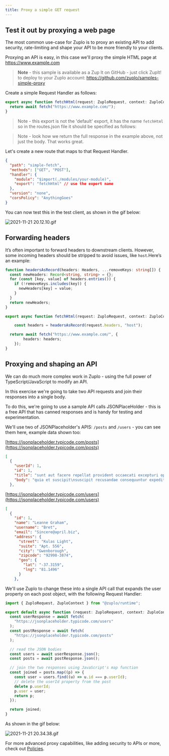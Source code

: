 ```yaml
---
title: Proxy a simple GET request
---
```


## Test it out by proxying a web page

The most common use-case for Zuplo is to proxy an existing API to add security,
rate-limiting and shape your API to be more friendly to your clients.

Proxying an API is easy, in this case we'll proxy the simple HTML page at
https://www.example.com

> **Note** - this sample is available as a Zup It on GitHub - just click ZupIt!
> to deploy to your Zuplo account: https://github.com/zuplo/samples-simple-proxy

Create a simple Request Handler as follows:

```ts
export async function fetchHtml(request: ZuploRequest, context: ZuploContext) {
  return await fetch("https://www.example.com/");
}
```

> Note - this export is not the 'default' export, it has the name `fetchHtml` so
> in the routes.json file it should be specified as follows:

> Note - look how we return the full response in the example above, not just the
> body. That works great.

Let's create a new route that maps to that Request Handler.

```json
{
  "path": "simple-fetch",
  "methods": ["GET", "POST"],
  "handler": {
    "module": "$import(./modules/your-module)",
    "export": "fetchHtml" // use the export name
  },
  "version": "none",
  "corsPolicy": "AnythingGoes"
}
```

You can now test this in the test client, as shown in the gif below:

![2021-11-21 20.12.10.gif](/media/guides/proxy-a-simple-get-request/2021-11-21_20.12.10.gif)

## Forwarding headers

It’s often important to forward headers to downstream clients. However, some
incoming headers should be stripped to avoid issues, like `host`.Here’s an
example:

```ts
function headersAsRecord(headers: Headers, ...removeKeys: string[]) {
  const newHeaders: Record<string, string> = {};
  for (const [key, value] of headers.entries()) {
    if (!removeKeys.includes(key)) {
      newHeaders[key] = value;
    }
  }
  return newHeaders;
}

export async function fetchHtml(request: ZuploRequest, context: ZuploContext) {

	const headers = headersAsRecord(request.headers, "host");

  return await fetch("https://www.example.com/", {
		headers: headers;
	});
}

```

## Proxying and shaping an API

We can do much more complex work in Zuplo - using the full power of
TypeScript/JavaScript to modify an API.

In this exercise we're going to take two API requests and join their responses
into a single body.

To do this, we're going to use a sample API calls JSONPlaceHolder - this is a
free API that has canned responses and is handy for testing and experimentation.

We'll use two of JSONPlaceholder's APIS: `/posts` and `/users` - you can see
them here, example data shown too:

[https://jsonplaceholder.typicode.com/posts](https://jsonplaceholder.typicode.com/posts)

```json
[
  {
    "userId": 1,
    "id": 1,
    "title": "sunt aut facere repellat provident occaecati excepturi optio reprehenderit",
    "body": "quia et suscipit\nsuscipit recusandae consequuntur expedita et cum\nreprehenderit molestiae ut ut quas totam\nnostrum rerum est autem sunt rem eveniet architecto"
  },
```

[https://jsonplaceholder.typicode.com/users](https://jsonplaceholder.typicode.com/users)

```json
[
  {
    "id": 1,
    "name": "Leanne Graham",
    "username": "Bret",
    "email": "Sincere@april.biz",
    "address": {
      "street": "Kulas Light",
      "suite": "Apt. 556",
      "city": "Gwenborough",
      "zipcode": "92998-3874",
      "geo": {
        "lat": "-37.3159",
        "lng": "81.1496"
      }
    },
```

We'll use Zuplo to change these into a single API call that expands the user
property on each post object, with the following Request Handler:

```ts
import { ZuploRequest, ZuploContext } from "@zuplo/runtime";

export default async function (request: ZuploRequest, context: ZuploContext) {
  const userResponse = await fetch(
    "https://jsonplaceholder.typicode.com/users"
  );
  const postResponse = await fetch(
    "https://jsonplaceholder.typicode.com/posts"
  );

  // read the JSON bodies
  const users = await userResponse.json();
  const posts = await postResponse.json();

  // join the two responses using JavaScript's map function
  const joined = posts.map((p) => {
    const user = users.find((u) => u.id === p.userId);
    // delete the userId property from the post
    delete p.userId;
    p.user = user;
    return p;
  });

  return joined;
}
```

As shown in the gif below:

![2021-11-21 20.34.38.gif](/media/guides/proxy-a-simple-get-request/2021-11-21_20.34.38.gif)

For more advanced proxy capabilities, like adding security to APIs or more,
check out [Policies](/policies).
